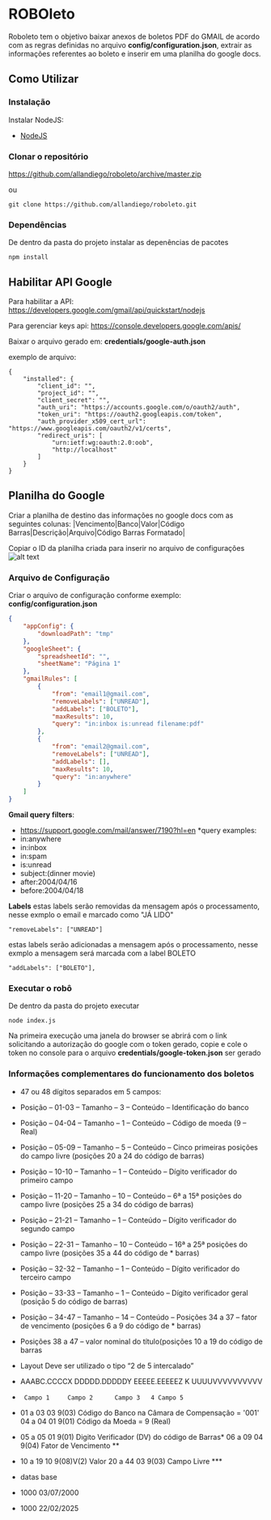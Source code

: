 # ROBOleto

Roboleto tem o objetivo baixar anexos de boletos PDF do GMAIL de acordo com as regras definidas no arquivo 
**config/configuration.json**, extrair as informações referentes ao boleto e inserir em uma planilha do google docs.

## Como Utilizar
### Instalação
Instalar NodeJS: 
* [NodeJS](https://nodejs.org/)

### Clonar o repositório
https://github.com/allandiego/roboleto/archive/master.zip

ou
```
git clone https://github.com/allandiego/roboleto.git
```

### Dependências
De dentro da pasta do projeto instalar as depenências de pacotes

```
npm install
```

## Habilitar API Google
Para habilitar a API: https://developers.google.com/gmail/api/quickstart/nodejs

Para gerenciar keys api: https://console.developers.google.com/apis/

Baixar o arquivo gerado em:
    **credentials/google-auth.json**

exemplo de arquivo:
```
{
    "installed": {
        "client_id": "",
        "project_id": "",
        "client_secret": "",
        "auth_uri": "https://accounts.google.com/o/oauth2/auth",
        "token_uri": "https://oauth2.googleapis.com/token",
        "auth_provider_x509_cert_url": "https://www.googleapis.com/oauth2/v1/certs",
        "redirect_uris": [
            "urn:ietf:wg:oauth:2.0:oob",
            "http://localhost"
        ]
    }
}
```
## Planilha do Google
Criar a planilha de destino das informações no google docs com as seguintes colunas:
|Vencimento|Banco|Valor|Código Barras|Descrição|Arquivo|Código Barras Formatado|

Copiar o ID da planilha criada para inserir no arquivo de configurações
![alt text](https://github.com/allandiego/roboleto/sheet-id.png "spreadsheet id")


### Arquivo de Configuração
Criar o arquivo de configuração conforme exemplo:
**config/configuration.json**
```json
{
    "appConfig": {
        "downloadPath": "tmp"
    },
    "googleSheet": {
        "spreadsheetId": "",
        "sheetName": "Página 1"
    },
    "gmailRules": [
        {
            "from": "email1@gmail.com",
            "removeLabels": ["UNREAD"],
            "addLabels": ["BOLETO"],
            "maxResults": 10,
            "query": "in:inbox is:unread filename:pdf"
        },
        {
            "from": "email2@gmail.com",
            "removeLabels": ["UNREAD"],
            "addLabels": [],
            "maxResults": 10,
            "query": "in:anywhere"
        }
    ]
}
```

**Gmail query filters**:
*  https://support.google.com/mail/answer/7190?hl=en
*query examples:
*  in:anywhere
*  in:inbox
*  in:spam
*  is:unread
*  subject:(dinner movie)
*  after:2004/04/16 
*  before:2004/04/18

**Labels**
estas labels serão removidas da mensagem após o processamento, nesse exmplo o email e marcado como "JÁ LIDO"
```
"removeLabels": ["UNREAD"]
```

estas labels serão adicionadas a mensagem após o processamento, nesse exmplo a mensagem será marcada com a label BOLETO
```
"addLabels": ["BOLETO"],
```


### Executar o robô
De dentro da pasta do projeto executar
```
node index.js
```

Na primeira execução uma janela do browser se abrirá com o link solicitando a autorização do google com o token gerado, copie e cole o token no console para o arquivo **credentials/google-token.json** ser gerado






### Informações complementares do funcionamento dos boletos
* 47 ou 48 dígitos separados em 5 campos:
* Posição – 01-03 – Tamanho – 3 – Conteúdo – Identificação do banco
* Posição – 04-04 – Tamanho – 1 – Conteúdo – Código de moeda (9 – Real)
* Posição – 05-09 – Tamanho – 5 – Conteúdo – Cinco primeiras posições do campo livre (posições 20 a 24 do código de barras)
* Posição – 10-10 – Tamanho – 1 – Conteúdo – Dígito verificador do primeiro campo
* Posição – 11-20 – Tamanho – 10 – Conteúdo – 6ª a 15ª posições do campo livre (posições 25 a 34 do código de barras)
* Posição – 21-21 – Tamanho – 1 – Conteúdo – Dígito verificador do segundo campo
* Posição – 22-31 – Tamanho – 10 – Conteúdo – 16ª a 25ª posições do campo livre (posições 35 a 44 do código de * barras)
* Posição – 32-32 – Tamanho – 1 – Conteúdo – Dígito verificador do terceiro campo
* Posição – 33-33 – Tamanho – 1 – Conteúdo – Dígito verificador geral (posição 5 do código de barras)
* Posição – 34-47 – Tamanho – 14 – Conteúdo – Posições 34 a 37 – fator de vencimento (posições 6 a 9 do código de * barras)
* Posições 38 a 47 – valor nominal do título(posições 10 a 19 do código de barras

* Layout Deve ser utilizado o tipo “2 de 5 intercalado”
*   AAABC.CCCCX DDDDD.DDDDDY EEEEE.EEEEEZ K UUUUVVVVVVVVVV
*      Campo 1     Campo 2      Campo 3   4 Campo 5

* 01 a 03    03    9(03)      Código do Banco na Câmara de Compensação = '001' 04 a 04 01 9(01) Código da Moeda = 9 (Real)
* 05 a 05    01    9(01)      Digito Verificador (DV) do código de Barras* 06 a 09 04 9(04) Fator de Vencimento **
* 10 a 19    10    9(08)V(2)  Valor 20 a 44 03 9(03) Campo Livre ***

* datas base
* 1000 03/07/2000
* 1000 22/02/2025
